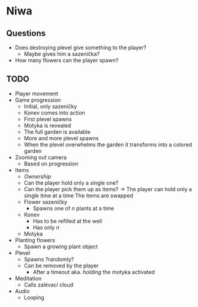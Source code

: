 # Niwa

## Questions
- Does destroying plevel give something to the player?
  - Maybe gives him a sazenička?
- How many flowers can the player spawn?

## TODO
- Player movement
- Game progression
  - Initial, only sazeničky
  - Konev comes into action
  - First plevel spawns
  - Motyka is revealed
  - The full garden is available
  - More and more plevel spawns
  - When the plevel overwhelms the garden it transforms into a colored garden
- Zooming out camera
  - Based on progression
- Items
  - _Ownership_
   - Can the player hold only a single one?
   - Can the player pick them up as items?
   -> The player can hold only a single itme at a time
      The items are swapped
  - Flower sazeničky
    - Spawns one of _n_ plants at a time
  - Konev
    - Has to be refilled at the well
    - Has only _n_ 
  - Motyka
- Planting flowers
  - Spawn a growing plant object
- Plevel
  - Spawns ?randomly?
  - Can be removed by the player
    - After a timeout aka. _holding_ the motyka activated
- Meditation
  - Calls zalévací cloud
- Audio
  - Looping